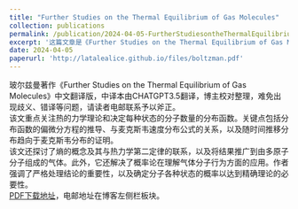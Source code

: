 ```yaml
---
title: "Further Studies on the Thermal Equilibrium of Gas Molecules"
collection: publications
permalink: /publication/2024-04-05-FurtherStudiesontheThermalEquilibriumofGasMolecules
excerpt: '这篇文章是《Further Studies on the Thermal Equilibrium of Gas Molecules》的中译本，《关于气体分子热平衡的进一步研究》，仅供参考学习'
date: 2024-04-05
paperurl: 'http://latalealice.github.io/files/boltzman.pdf'
---
```


玻尔兹曼著作《Further Studies on the Thermal Equilibrium of Gas Molecules》中文翻译版，中译本由CHATGPT3.5翻译，博主校对整理，难免出现歧义、错译等问题，请读者电邮联系予以斧正。  
该文重点关注热的力学理论和决定每种状态的分子数量的分布函数。关键点包括分布函数的偏微分方程的推导、与麦克斯韦速度分布公式的关系，以及随时间推移分布趋向于麦克斯韦分布的证明。  
该文还探讨了熵的概念及其与热力学第二定律的联系，以及将结果推广到由多原子分子组成的气体。此外，它还解决了概率论在理解气体分子行为方面的应用。作者强调了严格处理结论的重要性，以及确定分子各种状态的概率以达到精确理论的必要性。  
[PDF下载地址](http://latalealice.github.io/files/boltzman.pdf)，电邮地址在博客左侧栏板块。
